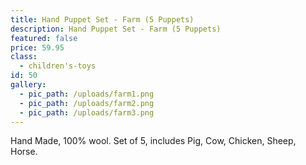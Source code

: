 ```yaml
---
title: Hand Puppet Set - Farm (5 Puppets)
description: Hand Puppet Set - Farm (5 Puppets)
featured: false
price: 59.95
class:
  - children's-toys
id: 50
gallery:
  - pic_path: /uploads/farm1.png
  - pic_path: /uploads/farm2.png
  - pic_path: /uploads/farm3.png
---
```



Hand Made, 100% wool. Set of 5, includes Pig, Cow, Chicken, Sheep, Horse.
